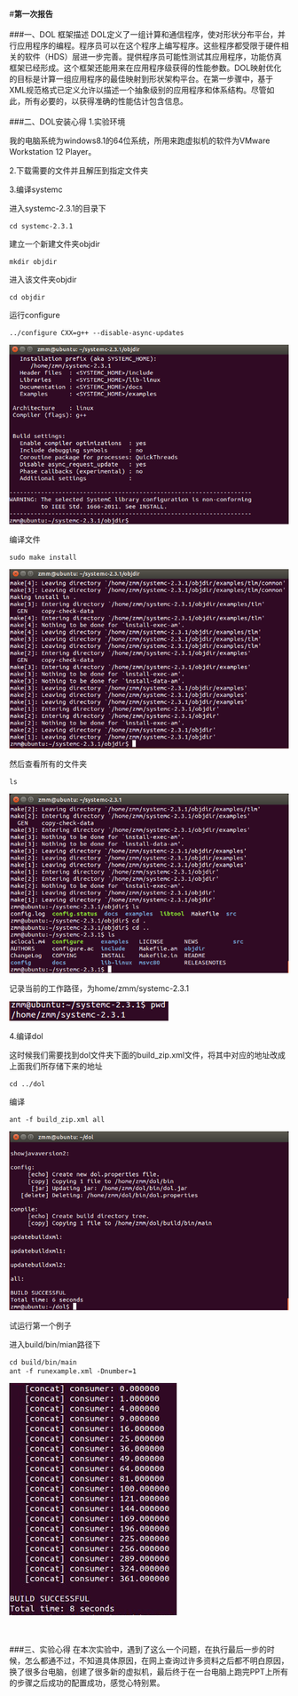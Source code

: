 #**第一次报告**   
<br/>
###一、DOL 框架描述
DOL定义了一组计算和通信程序，使对形状分布平台，并行应用程序的编程。程序员可以在这个程序上编写程序。这些程序都受限于硬件相关的软件（HDS）层进一步完善。提供程序员可能性测试其应用程序，功能仿真框架已经形成。这个框架还能用来在应用程序级获得的性能参数。DOL映射优化的目标是计算一组应用程序的最佳映射到形状架构平台。在第一步骤中，基于XML规范格式已定义允许以描述一个抽象级别的应用程序和体系结构。尽管如此，所有必要的，以获得准确的性能估计包含信息。
<br/>
<br/>
###二、DOL安装心得
1.实验环境

我的电脑系统为windows8.1的64位系统，所用来跑虚拟机的软件为VMware Workstation 12 Player。

2.下载需要的文件并且解压到指定文件夹

3.编译systemc

进入systemc-2.3.1的目录下

    cd systemc-2.3.1

建立一个新建文件夹objdir

    mkdir objdir

进入该文件夹objdir

    cd objdir

运行configure

    ../configure CXX=g++ --disable-async-updates

![](https://github.com/Valesail1/ES2016_14353414/blob/master/1.png)

编译文件

    sudo make install

![](https://github.com/Valesail1/ES2016_14353414/blob/master/2.png)

然后查看所有的文件夹

    ls

![](https://github.com/Valesail1/ES2016_14353414/blob/master/3.png)

记录当前的工作路径，为home/zmm/systemc-2.3.1

![](https://github.com/Valesail1/ES2016_14353414/blob/master/4.png)

4.编译dol

这时候我们需要找到dol文件夹下面的build_zip.xml文件，将其中对应的地址改成上面我们所存储下来的地址

    cd ../dol

编译

    ant -f build_zip.xml all

![](https://github.com/Valesail1/ES2016_14353414/blob/master/5.png)

试运行第一个例子

进入build/bin/mian路径下

    cd build/bin/main
	ant -f runexample.xml -Dnumber=1

![](https://github.com/Valesail1/ES2016_14353414/blob/master/6.png)

<br/>
<br/>
###三、实验心得
在本次实验中，遇到了这么一个问题，在执行最后一步的时候，怎么都通不过，不知道具体原因，在网上查询过许多资料之后都不明白原因，换了很多台电脑，创建了很多新的虚拟机，最后终于在一台电脑上跑完PPT上所有的步骤之后成功的配置成功，感觉心特别累。
